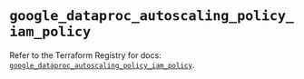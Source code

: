 # `google_dataproc_autoscaling_policy_iam_policy`

Refer to the Terraform Registry for docs: [`google_dataproc_autoscaling_policy_iam_policy`](https://registry.terraform.io/providers/hashicorp/google/6.32.0/docs/resources/dataproc_autoscaling_policy_iam_policy).
